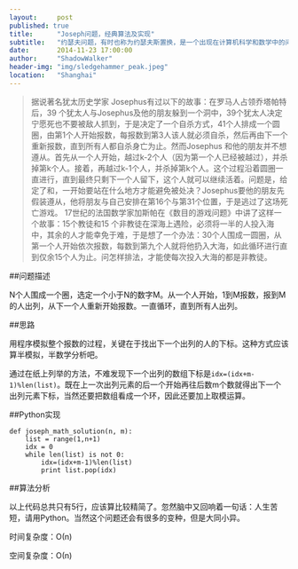 ```yaml
---
layout:     post
published: true
title:      "Joseph问题，经典算法及实现"
subtitle:   "约瑟夫问题，有时也称为约瑟夫斯置换，是一个出现在计算机科学和数学中的问题。在计算机编程的算法中，类似问题又称为约瑟夫环。又称“丢手绢问题”。"
date:       2014-11-23 17:00:00
author:     "ShadowWalker"
header-img: "img/sledgehammer_peak.jpeg"
location:	"Shanghai"
---
```



> 据说著名犹太历史学家 Josephus有过以下的故事：在罗马人占领乔塔帕特后，39 个犹太人与Josephus及他的朋友躲到一个洞中，39个犹太人决定宁愿死也不要被敌人抓到，于是决定了一个自杀方式，41个人排成一个圆圈，由第1个人开始报数，每报数到第3人该人就必须自杀，然后再由下一个重新报数，直到所有人都自杀身亡为止。然而Josephus 和他的朋友并不想遵从。首先从一个人开始，越过k-2个人（因为第一个人已经被越过），并杀掉第k个人。接着，再越过k-1个人，并杀掉第k个人。这个过程沿着圆圈一直进行，直到最终只剩下一个人留下，这个人就可以继续活着。问题是，给定了和，一开始要站在什么地方才能避免被处决？Josephus要他的朋友先假装遵从，他将朋友与自己安排在第16个与第31个位置，于是逃过了这场死亡游戏。
> 17世纪的法国数学家加斯帕在《数目的游戏问题》中讲了这样一个故事：15个教徒和15 个非教徒在深海上遇险，必须将一半的人投入海中，其余的人才能幸免于难，于是想了一个办法：30个人围成一圆圈，从第一个人开始依次报数，每数到第九个人就将他扔入大海，如此循环进行直到仅余15个人为止。问怎样排法，才能使每次投入大海的都是非教徒。

##问题描述

N个人围成一个圈，选定一个小于N的数字M。从一个人开始，1到M报数，报到M的人出列，从下一个人重新开始报数。一直循环，直到所有人出列。

##思路

用程序模拟整个报数的过程，关键在于找出下一个出列的人的下标。这种方式应该算半模拟，半数学分析吧。

通过在纸上列举的方法，不难发现下一个出列的数组下标是<code>idx=(idx+m-1)%len(list)</code>。既在上一次出列元素的后一个开始再往后数m个数就得出下一个出列元素下标，当然还要把数组看成一个环，因此还要加上取模运算。

##Python实现

<pre class="code-container"><code class="python">def joseph_math_solution(n, m):
	list = range(1,n+1)
	idx = 0
	while len(list) is not 0:
		idx=(idx+m-1)%len(list)
		print list.pop(idx)</code></pre>

##算法分析

以上代码总共只有5行，应该算比较精简了。忽然脑中又回响着一句话：人生苦短，请用Python。当然这个问题还会有很多的变种，但是大同小异。

时间复杂度：Ο(n)

空间复杂度：Ο(n)